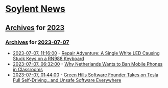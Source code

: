 # [Soylent News](../../../README.md)

## [Archives](../../index.md) for [2023](../index.md)

### [Archives](../../index.md) for [2023-07-07](index.md)

* [2023-07-07, 11:16:00](https://soylentnews.org/article.pl?sid=23/07/06/077209&from=rss) - [Repair Adventure: A Single White LED Causing Stuck Keys on a RN988 Keyboard](https://soylentnews.org/article.pl?sid=23/07/06/077209&from=rss)
* [2023-07-07, 06:32:00](https://soylentnews.org/article.pl?sid=23/07/06/0225249&from=rss) - [Why Netherlands Wants to Ban Mobile Phones in Classrooms](https://soylentnews.org/article.pl?sid=23/07/06/0225249&from=rss)
* [2023-07-07, 01:44:00](https://soylentnews.org/article.pl?sid=23/07/05/1622235&from=rss) - [Green Hills Software Founder Takes on Tesla Full Self-Driving...and Unsafe Software Everywhere](https://soylentnews.org/article.pl?sid=23/07/05/1622235&from=rss)
